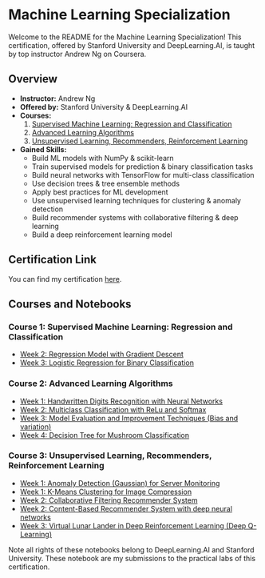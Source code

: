# Machine Learning Specialization

Welcome to the README for the Machine Learning Specialization! This certification, offered by Stanford University and DeepLearning.AI, is taught by top instructor Andrew Ng on Coursera.

## Overview

- **Instructor:** Andrew Ng
- **Offered by:** Stanford University & DeepLearning.AI
- **Courses:**
    1. [Supervised Machine Learning: Regression and Classification](https://www.coursera.org/learn/machine-learning?specialization=machine-learning-introduction)
  2. [Advanced Learning Algorithms](machine_learning_specialization/Course2_Advanced_Learning_Algorithms/README.md)
  3. [Unsupervised Learning, Recommenders, Reinforcement Learning](machine_learning_specialization/Course3_Unsupervised_Learning_Recommenders_Reinforcement_Learning/README.md)
- **Gained Skills:**
  - Build ML models with NumPy & scikit-learn
  - Train supervised models for prediction & binary classification tasks
  - Build neural networks with TensorFlow for multi-class classification
  - Use decision trees & tree ensemble methods
  - Apply best practices for ML development
  - Use unsupervised learning techniques for clustering & anomaly detection
  - Build recommender systems with collaborative filtering & deep learning
  - Build a deep reinforcement learning model

## Certification Link

You can find my certification [here](https://www.coursera.org/account/accomplishments/specialization/certificate/LSWL93VXN373).

## Courses and Notebooks

### Course 1: Supervised Machine Learning: Regression and Classification
- [Week 2: Regression Model with Gradient Descent](machine_learning_specialization/Course1_Supervised_Machine_Learning_Regression_and_Classification/C1_W2_Linear_Regression.ipynb)
- [Week 3: Logistic Regression for Binary Classification](machine_learning_specialization/Course1_Supervised_Machine_Learning_Regression_and_Classification/C1_W3_Logistic_Regression.ipynb)

### Course 2: Advanced Learning Algorithms
- [Week 1: Handwritten Digits Recognition with Neural Networks](machine_learning_specialization/Course2_Advanced_Learning_Algorithms/C2_W1_Assignment.ipynb)
- [Week 2: Multiclass Classification with ReLu and Softmax](machine_learning_specialization/Course2_Advanced_Learning_Algorithms/C2_W2_Assignment.ipynb)
- [Week 3: Model Evaluation and Improvement Techniques (Bias and variation)](machine_learning_specialization/Course2_Advanced_Learning_Algorithms/C2_W3_Assignment.ipynb)
- [Week 4: Decision Tree for Mushroom Classification](machine_learning_specialization/Course2_Advanced_Learning_Algorithms/C2_W4_Decision_Tree_with_Markdown.ipynb)

### Course 3: Unsupervised Learning, Recommenders, Reinforcement Learning
- [Week 1: Anomaly Detection (Gaussian) for Server Monitoring](machine_learning_specialization/Course3_Unsupervised_Learning_Recommenders_Reinforcement_Learning/C3_W1_Anomaly_Detection.ipynb)
- [Week 1: K-Means Clustering for Image Compression](machine_learning_specialization/Course3_Unsupervised_Learning_Recommenders_Reinforcement_Learning/C3_W1_KMeans_Assignment.ipynb)
- [Week 2: Collaborative Filtering Recommender System](machine_learning_specialization/Course3_Unsupervised_Learning_Recommenders_Reinforcement_Learning/C3_W2_Collaborative_RecSys_Assignment.ipynb)
- [Week 2: Content-Based Recommender System with deep neural networks](machine_learning_specialization/Course3_Unsupervised_Learning_Recommenders_Reinforcement_Learning/C3_W2_RecSysNN_Assignment.ipynb)
- [Week 3: Virtual Lunar Lander in Deep Reinforcement Learning (Deep Q-Learning)](machine_learning_specialization/Course3_Unsupervised_Learning_Recommenders_Reinforcement_Learning/C3_W3_A1_Assignment.ipynb)


Note all rights of these notebooks belong to DeepLearning.AI and Stanford University. These notebook are my submissions to the practical labs of this certification.
